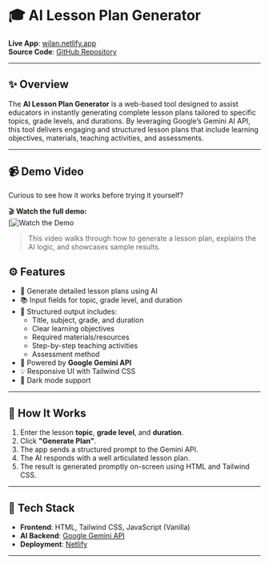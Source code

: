 # 🎓 AI Lesson Plan Generator

**Live App**: [wilan.netlify.app](https://wilan.netlify.app)  
**Source Code**: [GitHub Repository](https://github.com/mutaganzwa-desire/ai_lesson_plan_generator_app)

---

## ✨ Overview

The **AI Lesson Plan Generator** is a web-based tool designed to assist educators in instantly generating complete lesson plans tailored to specific topics, grade levels, and durations. By leveraging Google’s Gemini AI API, this tool delivers engaging and structured lesson plans that include learning objectives, materials, teaching activities, and assessments.

---

## 📹 Demo Video

Curious to see how it works before trying it yourself?

🎬 **Watch the full demo:**  
[![Watch the Demo](https://youtu.be/uXghkcwItMk)

> This video walks through how to generate a lesson plan, explains the AI logic, and showcases sample results.


## ⚙️ Features

- 🎯 Generate detailed lesson plans using AI
- 📚 Input fields for topic, grade level, and duration
- 🧩 Structured output includes:
  - Title, subject, grade, and duration
  - Clear learning objectives
  - Required materials/resources
  - Step-by-step teaching activities
  - Assessment method
- 🧠 Powered by **Google Gemini API**
- 💡 Responsive UI with Tailwind CSS
- 🌙 Dark mode support

---

## 🚀 How It Works

1. Enter the lesson **topic**, **grade level**, and **duration**.
2. Click **"Generate Plan"**.
3. The app sends a structured prompt to the Gemini API.
4. The AI responds with a well articulated lesson plan.
5. The result is generated promptly on-screen using HTML and Tailwind CSS.

---

## 🧰 Tech Stack

- **Frontend**: HTML, Tailwind CSS, JavaScript (Vanilla)
- **AI Backend**: [Google Gemini API](https://ai.google.dev/)
- **Deployment**: [Netlify](https://netlify.app/)

---
